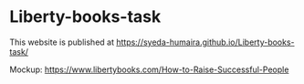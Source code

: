 # Liberty-books-task
This website is published at https://syeda-humaira.github.io/Liberty-books-task/

Mockup: https://www.libertybooks.com/How-to-Raise-Successful-People
